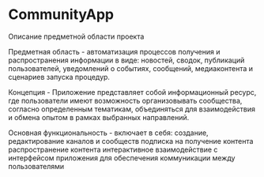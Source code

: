 # CommunityApp

Описание предметной области проекта

Предметная область - автоматизация процессов получения и распространения информации в виде: новостей, сводок, публикаций пользователей, уведомлений о событиях, сообщений, медиаконтента и сценариев запуска процедур.

Концепция - Приложение представляет собой информационный ресурс, где пользователи имеют возможность организовывать сообщества, согласно определенным тематикам, объединяться для взаимодействия и обмена опытом в рамках выбранных направлений.

Основная функциональность - включает в себя: 
создание, редактирование каналов и сообществ
подписка на получение контента
распространение контента
интерактивное взаимодействие с интерфейсом приложения для обеспечения 
коммуникации между пользователями
